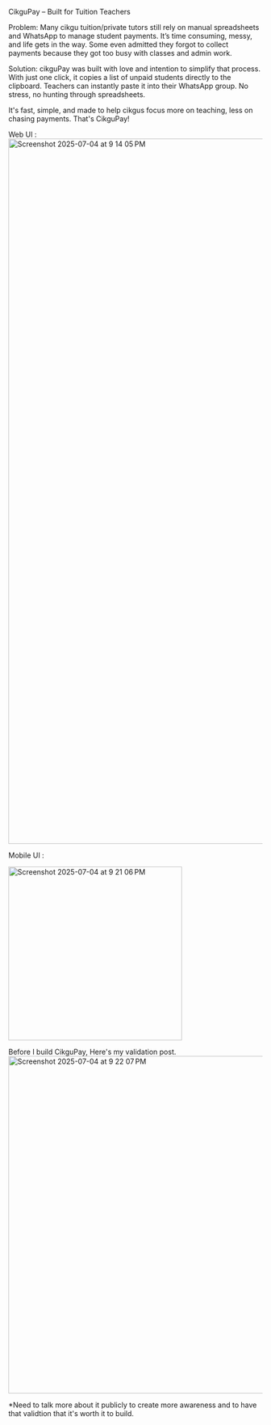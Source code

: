 CikguPay – Built for Tuition Teachers

Problem:
Many cikgu tuition/private tutors still rely on manual spreadsheets and WhatsApp to manage student payments. It’s time consuming, messy, and life gets in the way. Some even admitted they forgot to collect payments because they got too busy with classes and admin work.

Solution:
cikguPay was built with love and intention to simplify that process. With just one click, it copies a list of unpaid students directly to the clipboard. Teachers can instantly paste it into their WhatsApp group. No stress, no hunting through spreadsheets.

It's fast, simple, and made to help cikgus focus more on teaching, less on chasing payments. That's CikguPay!

Web UI :
<img width="1396" alt="Screenshot 2025-07-04 at 9 14 05 PM" src="https://github.com/user-attachments/assets/6c1f1a6e-c420-44ec-ac86-61a78864a8d8" />

Mobile UI :

<img width="344" alt="Screenshot 2025-07-04 at 9 21 06 PM" src="https://github.com/user-attachments/assets/2aa0e28f-bbe3-4b76-a5da-7ab8035e2456" />

Before I build CikguPay, Here's my validation post.
<img width="668" alt="Screenshot 2025-07-04 at 9 22 07 PM" src="https://github.com/user-attachments/assets/80596e21-8205-4f64-bd5b-2c49010913a3" />

*Need to talk more about it publicly to create more awareness and to have that validtion that it's worth it to build.
